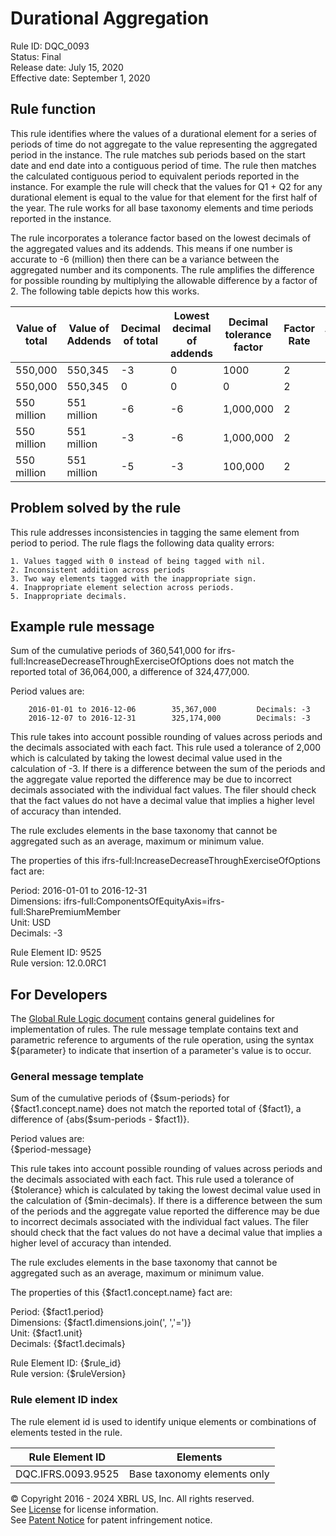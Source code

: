 # Durational Aggregation  
Rule ID: DQC_0093  
Status: Final  
Release date: July 15, 2020  
Effective date: September 1, 2020  

## Rule function
This rule identifies where the values of a durational element for a series of periods of time do not aggregate to the value representing the aggregated period in the instance. The rule matches sub periods based on the start date and end date into a contiguous period of time. The rule then matches the calculated contiguous period to equivalent periods reported in the instance. For example the rule will check that the values for Q1 + Q2 for any durational element is equal to the value for that element for the first half of the year.  The rule works for all base taxonomy elements and time periods reported in the instance.

The rule incorporates a tolerance factor based on the lowest decimals of the aggregated values and its addends.  This means if one number is accurate to -6 (million) then there can be a variance between the aggregated number and its components. The rule amplifies the difference for possible rounding by multiplying the allowable difference by a factor of 2. The following table depicts how this works.

|Value of total|Value of Addends|Decimal of total|Lowest decimal of addends|Decimal tolerance factor|Factor Rate|Tolerance|Is error|
|--- |--- |--- |--- |--- |--- |--- |--- |
|550,000|550,345|-3|0|1000|2|2,000|No|
|550,000|550,345|0|0|0|2|0|Yes|
|550 million|551 million|-6|-6|1,000,000|2|2 million|No|
|550 million|551 million|-3|-6|1,000,000|2|2 million|No|
|550 million|551 million|-5|-3|100,000|2|200,000|Yes|

## Problem solved by the rule
This rule addresses inconsistencies in tagging the same element from period to period.  The rule flags the following data quality errors:

    1. Values tagged with 0 instead of being tagged with nil.
    2. Inconsistent addition across periods
    3. Two way elements tagged with the inappropriate sign.
    4. Inappropriate element selection across periods.
    5. Inappropriate decimals.

## Example rule message
Sum of the cumulative periods of 360,541,000 for ifrs-full:IncreaseDecreaseThroughExerciseOfOptions does not match the reported total of 36,064,000, a difference of 324,477,000.

Period values are:

        2016-01-01 to 2016-12-06        35,367,000         Decimals: -3
        2016-12-07 to 2016-12-31        325,174,000        Decimals: -3

This rule takes into account possible rounding of values across periods and the decimals associated with each fact. This rule used a tolerance of 2,000 which is calculated by taking the lowest decimal value used in the calculation of -3. If there is a difference between the sum of the periods and the aggregate value reported the difference may be due to incorrect decimals associated with the individual fact values. The filer should check that the fact values do not have a decimal value that implies a higher level of accuracy than intended.

The rule excludes elements in the base taxonomy that cannot be aggregated such as an average, maximum or minimum value.

The properties of this ifrs-full:IncreaseDecreaseThroughExerciseOfOptions fact are:

Period: 2016-01-01 to 2016-12-31  
Dimensions: ifrs-full:ComponentsOfEquityAxis=ifrs-full:SharePremiumMember  
Unit: USD  
Decimals: -3

Rule Element ID: 9525  
Rule version: 12.0.0RC1 

## For Developers
The [Global Rule Logic document](https://github.com/DataQualityCommittee/dqc_us_rules/blob/master/docs/GlobalRuleLogic.md) contains general guidelines for implementation of rules. The rule message template contains text and parametric reference to arguments of the rule operation, using the syntax ${parameter} to indicate that insertion of a parameter's value is to occur.

### General message template

Sum of the cumulative periods of {$sum-periods} for {$fact1.concept.name} does not match the reported total of {$fact1}, a difference of {abs($sum-periods - $fact1)}.

Period values are:  
{$period-message}  

This rule takes into account possible rounding of values across periods and the decimals associated with each fact. This rule used a tolerance of {$tolerance} which is calculated by taking the lowest decimal value used in the calculation of {$min-decimals}. If there is a difference between the sum of the periods and the aggregate value reported the difference may be due to incorrect decimals associated with the individual fact values. The filer should check that the fact values do not have a decimal value that implies a higher level of accuracy than intended.

The rule excludes elements in the base taxonomy that cannot be aggregated such as an average, maximum or minimum value.

The properties of this {$fact1.concept.name} fact are:

Period: {$fact1.period}  
Dimensions: {$fact1.dimensions.join(', ','=')}  
Unit: {$fact1.unit}  
Decimals: {$fact1.decimals}

Rule Element ID: {$rule_id}  
Rule version: {$ruleVersion}

### Rule element ID index
The rule element id is used to identify unique elements or combinations of elements tested in the rule.
   
|Rule Element ID|Elements|  
|--------|--------|  
|DQC.IFRS.0093.9525|Base taxonomy elements only|  

© Copyright 2016 - 2024 XBRL US, Inc. All rights reserved.   
See [License](https://xbrl.us/dqc-license) for license information.  
See [Patent Notice](https://xbrl.us/dqc-patent) for patent infringement notice.  
